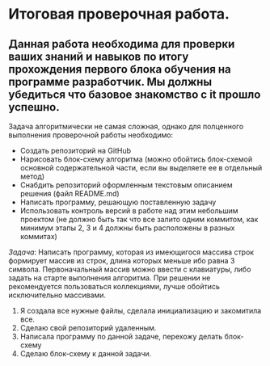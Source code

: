 # **Итоговая проверочная работа**.

## Данная работа необходима для проверки ваших знаний и навыков по итогу прохождения первого блока обучения на программе разработчик. Мы должны убедиться что базовое знакомство с it прошло успешно.

Задача алгоритмически не самая сложная, однако для полценного выполнения проверочной работы необходимо:

* Создать репозиторий на GitHub 
* Нарисовать блок-схему алгоритма (можно обойтись блок-схемой основной содержательной части, если вы выделяете ее в отдельный метод) 
* Снабдить репозиторий оформленным текстовым описанием решения (файл README.md) 
* Написать программу, решающую поставленную задачу 
* Использовать контроль версий в работе над этим небольшим проектом (не должно быть так что все залито одним коммитом, как минимум этапы 2, 3 и 4 должны быть расположены в разных коммитах)

*Задача*: Написать программу, которая из имеющигося массива строк
формирует массив из строк, длина которых меньше 
ибо равна 3 символа. Первоначальный массив можно ввести с клавиатуры, 
либо задать на старте выполнения алгоритма. 
При решении не рекомендуется пользоваться коллекциями, лучше обойтись исключительно массивами.

1. Я создала все нужные файлы, сделала инициализацию и закомитила все.
2. Cделаю свой репозиторий удаленным.
3. Написала программу по данной задаче, перехожу делать блок-схему
4. Сделаю блок-схему к данной задачи.

